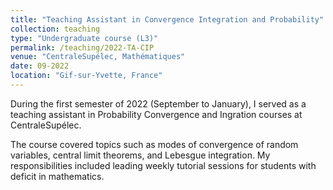 ```yaml
---
title: "Teaching Assistant in Convergence Integration and Probability"
collection: teaching
type: "Undergraduate course (L3)"
permalink: /teaching/2022-TA-CIP
venue: "CentraleSupélec, Mathématiques"
date: 09-2022
location: "Gif-sur-Yvette, France"
---
```


During the first semester of 2022 (September to January), I served as a teaching assistant in Probability Convergence and Ingration courses at CentraleSupélec. 


The course covered topics such as modes of convergence of random variables, central limit theorems, and Lebesgue integration. My responsibilities included leading weekly tutorial sessions for students with deficit in mathematics.

